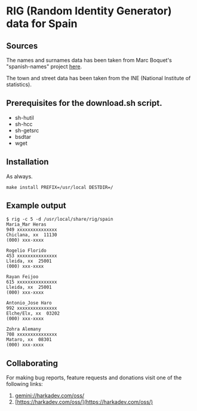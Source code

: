 # RIG (Random Identity Generator) data for Spain

## Sources

The names and surnames data has been taken from Marc Boquet's
"spanish-names" project [here](https://github.com/marcboquet/spanish-names).

The town and street data has been taken from the INE (National Institute of
statistics).

## Prerequisites for the download.sh script.

- sh-hutil
- sh-hcc
- sh-getsrc
- bsdtar
- wget

## Installation

As always.

    make install PREFIX=/usr/local DESTDIR=/

## Example output

```
$ rig -c 5 -d /usr/local/share/rig/spain
Maria_Mar Heras
949 xxxxxxxxxxxxxxx
Chiclana, xx  11130
(000) xxx-xxxx

Rogelio Florido
453 xxxxxxxxxxxxxxx
Lleida, xx  25001
(000) xxx-xxxx

Rayan Feijoo
615 xxxxxxxxxxxxxxx
Lleida, xx  25001
(000) xxx-xxxx

Antonio_Jose Haro
992 xxxxxxxxxxxxxxx
Elche/Elx, xx  03202
(000) xxx-xxxx

Zohra Alemany
708 xxxxxxxxxxxxxxx
Mataro, xx  08301
(000) xxx-xxxx
```

## Collaborating

For making bug reports, feature requests and donations visit
one of the following links:

1. [gemini://harkadev.com/oss/](gemini://harkadev.com/oss/)
2. [https://harkadev.com/oss/](https://harkadev.com/oss/)

